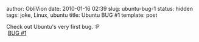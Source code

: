 author: ObliVion
date: 2010-01-16 02:39
slug: ubuntu-bug-1
status: hidden
tags: joke, Linux, ubuntu
title: Ubuntu BUG \#1
template: post


Check out Ubuntu's very first bug. :P\
 [BUG \#1](https://bugs.launchpad.net/ubuntu/+bug/1)

